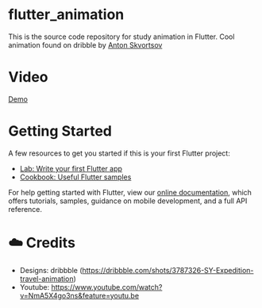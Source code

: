 # flutter_animation

This is the source code repository for study animation in Flutter. Cool animation found on dribble by [Anton Skvortsov](https://dribbble.com/AntonSKV) 

# Video 

[Demo](video/video.mov)

# Getting Started

A few resources to get you started if this is your first Flutter project:

- [Lab: Write your first Flutter app](https://flutter.dev/docs/get-started/codelab)
- [Cookbook: Useful Flutter samples](https://flutter.dev/docs/cookbook)

For help getting started with Flutter, view our [online documentation](https://flutter.dev/docs), which offers tutorials, samples, guidance on mobile development, and a full API reference.

# ☁️ Credits

- Designs: dribbble (https://dribbble.com/shots/3787326-SY-Expedition-travel-animation)
- Youtube: https://www.youtube.com/watch?v=NmA5X4go3ns&feature=youtu.be

